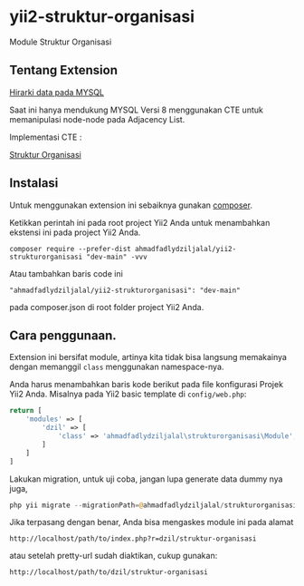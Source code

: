 yii2-struktur-organisasi
========================
Module Struktur Organisasi

Tentang Extension
------------

[Hirarki data pada MYSQL](http://mikehillyer.com/articles/managing-hierarchical-data-in-mysql/) 

Saat ini hanya mendukung MYSQL Versi 8 menggunakan CTE untuk memanipulasi node-node pada Adjacency List. 

Implementasi CTE :
 
[Struktur Organisasi](https://www.percona.com/blog/2020/02/13/introduction-to-mysql-8-0-recursive-common-table-expression-part-2/)


Instalasi
------------

Untuk menggunakan extension ini sebaiknya gunakan [composer](http://getcomposer.org/download/).

Ketikkan perintah ini pada root project Yii2 Anda untuk menambahkan ekstensi ini pada project Yii2 Anda.

```
composer require --prefer-dist ahmadfadlydziljalal/yii2-strukturorganisasi "dev-main" -vvv
```

Atau tambahkan baris code ini 

```
"ahmadfadlydziljalal/yii2-strukturorganisasi": "dev-main"
```

pada composer.json di root folder project Yii2 Anda.


Cara penggunaan.
-----
Extension ini bersifat module, artinya kita tidak bisa langsung memakainya dengan memanggil `class` menggunakan namespace-nya. 


Anda harus menambahkan baris kode berikut pada file konfigurasi Projek Yii2 Anda.
Misalnya pada Yii2 basic template di `config/web.php`:

```php
return [
    'modules' => [
        'dzil' => [
            'class' => 'ahmadfadlydziljalal\strukturorganisasi\Module',
        ]
    ]
]

```

Lakukan migration, untuk uji coba, jangan lupa generate data dummy nya juga,
```php
php yii migrate --migrationPath=@ahmadfadlydziljalal/strukturorganisasi/migrations
```



Jika terpasang dengan benar, Anda bisa mengaskes module ini pada alamat
```
http://localhost/path/to/index.php?r=dzil/struktur-organisasi
```

atau setelah pretty-url sudah diaktikan, cukup gunakan: 
```
http://localhost/path/to/dzil/struktur-organisasi
```
